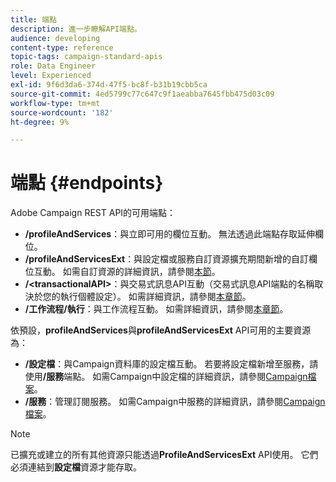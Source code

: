 ```yaml
---
title: 端點
description: 進一步瞭解API端點。
audience: developing
content-type: reference
topic-tags: campaign-standard-apis
role: Data Engineer
level: Experienced
exl-id: 9f6d3da6-374d-47f5-bc8f-b31b19cbb5ca
source-git-commit: 4ed5799c77c647c9f1aeabba7645fbb475d03c09
workflow-type: tm+mt
source-wordcount: '182'
ht-degree: 9%

---
```


# 端點 {#endpoints}

Adobe Campaign REST API的可用端點：

* **/profileAndServices**：與立即可用的欄位互動。 無法透過此端點存取延伸欄位。
* **/profileAndServicesExt**：與設定檔或服務自訂資源擴充期間新增的自訂欄位互動。 如需自訂資源的詳細資訊，請參閱[本節](custom-resources.md)。
* **/&lt;transactionalAPI>**：與交易式訊息API互動（交易式訊息API端點的名稱取決於您的執行個體設定）。 如需詳細資訊，請參閱[本章節](managing-transactional-messages.md)。
* **/工作流程/執行**：與工作流程互動。 如需詳細資訊，請參閱[本章節](controlling-a-workflow.md)。

依預設，**profileAndServices**&#x200B;與&#x200B;**profileAndServicesExt** API可用的主要資源為：

* **/設定檔**：與Campaign資料庫的設定檔互動。 若要將設定檔新增至服務，請使用&#x200B;**/服務**&#x200B;端點。 如需Campaign中設定檔的詳細資訊，請參閱[Campaign檔案](https://helpx.adobe.com/tw/campaign/standard/audiences/using/about-profiles.html)。
* **/服務**：管理訂閱服務。 如需Campaign中服務的詳細資訊，請參閱[Campaign檔案](https://helpx.adobe.com/tw/campaign/standard/audiences/using/creating-a-service.html)。

>[!NOTE]
>
>已擴充或建立的所有其他資源只能透過&#x200B;**ProfileAndServicesExt** API使用。 它們必須連結到&#x200B;**設定檔**&#x200B;資源才能存取。

